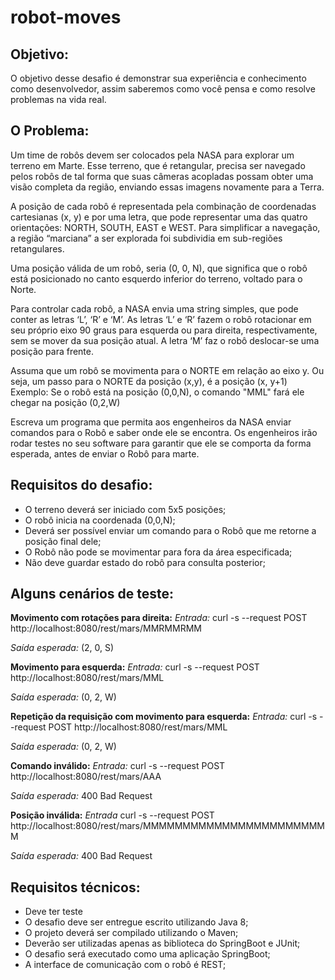 # robot-moves

## Objetivo:
O objetivo desse desafio é demonstrar sua experiência e conhecimento como desenvolvedor, assim saberemos como você pensa e como resolve problemas na vida real.

## O Problema:
Um time de robôs devem ser colocados pela NASA para explorar um terreno em Marte.
Esse terreno, que é retangular, precisa ser navegado pelos robôs de tal forma que suas câmeras acopladas possam obter uma visão completa da região, enviando essas imagens novamente para a Terra.

A posição de cada robô é representada pela combinação de coordenadas cartesianas (x, y) e por uma letra, que pode representar uma das quatro orientações: NORTH, SOUTH, EAST e WEST. Para simplificar a navegação, a região “marciana” a ser explorada foi subdividia em sub-regiões retangulares.

Uma posição válida de um robô, seria (0, 0, N), que significa que o robô está posicionado no canto esquerdo inferior do terreno, voltado para o Norte.

Para controlar cada robô, a NASA envia uma string simples, que pode conter as letras ‘L’, ‘R’ e ‘M’. As letras ‘L’ e ‘R’ fazem o robô rotacionar em seu próprio eixo 90 graus para esquerda ou para direita, respectivamente, sem se mover da sua posição atual. A letra ‘M’ faz o robô deslocar-se uma posição para frente.

Assuma que um robô se movimenta para o NORTE em relação ao eixo y. Ou seja, um passo para o NORTE da posição (x,y), é a posição (x, y+1)
Exemplo: Se o robô está na posição (0,0,N), o comando "MML" fará ele chegar na posição (0,2,W)

Escreva um programa que permita aos engenheiros da NASA enviar comandos para o Robô e saber onde ele se encontra. Os engenheiros irão rodar testes no seu software para garantir que ele se comporta da forma esperada, antes de enviar o Robô para marte.

## Requisitos do desafio:

* O terreno deverá ser iniciado com 5x5 posições;
* O robô inicia na coordenada (0,0,N);
* Deverá ser possível enviar um comando para o Robô que me retorne a posição final dele;
* O Robô não pode se movimentar para fora da área especificada;
* Não deve guardar estado do robô para consulta posterior;

## Alguns cenários de teste:
**Movimento com rotações para direita:**
*Entrada:* curl -s --request POST http://localhost:8080/rest/mars/MMRMMRMM

*Saída esperada:* (2, 0, S)

**Movimento para esquerda:**
*Entrada:* curl -s --request POST http://localhost:8080/rest/mars/MML

*Saída esperada:* (0, 2, W)

**Repetição da requisição com movimento para esquerda:**
*Entrada:* curl -s --request POST http://localhost:8080/rest/mars/MML

*Saída esperada:* (0, 2, W)

**Comando inválido:**
*Entrada:* curl -s --request POST http://localhost:8080/rest/mars/AAA

*Saída esperada:* 400 Bad Request

**Posição inválida:**
*Entrada* curl -s --request POST http://localhost:8080/rest/mars/MMMMMMMMMMMMMMMMMMMMMMMM

*Saída esperada:* 400 Bad Request

## Requisitos técnicos:
* Deve ter teste
* O desafio deve ser entregue escrito utilizando Java 8;
* O projeto deverá ser compilado utilizando o Maven;
* Deverão ser utilizadas apenas as biblioteca do SpringBoot e JUnit;
* O desafio será executado como uma aplicação SpringBoot;
* A interface de comunicação com o robô é REST;

